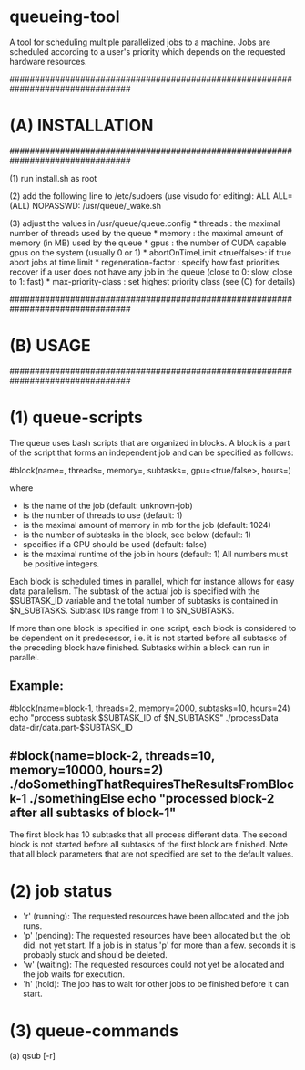 # queueing-tool
A tool for scheduling multiple parallelized jobs to a machine. Jobs are scheduled according to a user's priority which depends on the requested hardware resources.

################################################################################
# (A) INSTALLATION                                                             #
################################################################################

(1) run install.sh as root

(2) add the following line to /etc/sudoers (use visudo for editing):
ALL ALL=(ALL) NOPASSWD: /usr/queue/_wake.sh

(3) adjust the values in /usr/queue/queue.config
    * threads <int>: the maximal number of threads used by the queue
    * memory <int>: the maximal amount of memory (in MB) used by the queue
    * gpus <int>: the number of CUDA capable gpus on the system (usually 0 or 1)
    * abortOnTimeLimit <true/false>: if true abort jobs at time limit
    * regeneration-factor <float>: specify how fast priorities recover if a user
                                   does not have any job in the queue
                                   (close to 0: slow, close to 1: fast)
    * max-priority-class <int>: set highest priority class (see (C) for details)


################################################################################
# (B) USAGE                                                                    #
################################################################################

# (1) queue-scripts ############################################################

The queue uses bash scripts that are organized in blocks. A block is a part
of the script that forms an independent job and can be specified as follows:

#block(name=<jobname>, threads=<num-threads>, memory=<max-memory>, subtasks=<num-subtasks>, gpu=<true/false>, hours=<time-limit>)

where
   * <name> is the name of the job (default: unknown-job)
   * <threads> is the number of threads to use (default: 1)
   * <memory> is the maximal amount of memory in mb for the job (default: 1024)
   * <subtasks> is the number of subtasks in the block, see below (default: 1)
   * <gpu> specifies if a GPU should be used (default: false)
   * <time-limit> is the maximal runtime of the job in hours (default: 1)
All numbers must be positive integers.

Each block is scheduled <subtasks> times in parallel, which for instance allows
for easy data parallelism. The subtask of the actual job is specified with the
$SUBTASK_ID variable and the total number of subtasks is contained in
$N_SUBTASKS. Subtask IDs range from 1 to $N_SUBTASKS.

If more than one block is specified in one script, each block is considered to
be dependent on it predecessor, i.e. it is not started before all subtasks of
the preceding block have finished. Subtasks within a block can run in parallel.

Example:
--------------------------------------------------------------------------------
#block(name=block-1, threads=2, memory=2000, subtasks=10, hours=24)
    echo "process subtask $SUBTASK_ID of $N_SUBTASKS"
    ./processData data-dir/data.part-$SUBTASK_ID

#block(name=block-2, threads=10, memory=10000, hours=2)
    ./doSomethingThatRequiresTheResultsFromBlock-1
    ./somethingElse
    echo "processed block-2 after all subtasks of block-1"
--------------------------------------------------------------------------------

The first block has 10 subtasks that all process different data. The
second block is not started before all subtasks of the first block are
finished. Note that all block parameters that are not specified are set
to the default values.

# (2) job status ###############################################################

* 'r' (running): The requested resources have been allocated and the job runs.
* 'p' (pending): The requested resources have been allocated but the job did.
                 not yet start. If a job is in status 'p' for more than a few.
                 seconds it is probably stuck and should be deleted.
* 'w' (waiting): The requested resources could not yet be allocated and the
                 job waits for execution.
* 'h' (hold):    The job has to wait for other jobs to be finished before
                 it can start.

# (3) queue-commands ###########################################################

(a) qsub [-r] <SCRIPT> [param1] [param2] ...
    Submits the script with optional parameters to the queue. Parameters can be
    accessed with $1, $2, etc. If the option -r is set, the jobs are not queued
    but run directly in your current terminal.

(b) qstat [-v]
    Prints all jobs that are currently submitted. If option -v is set, output is
    verbose, i.e. requested resources per job are also displayed.

(c) qdel <job-id-1|jobname-1> [job-id-2|jobname-2] [job-id-3|jobname-3] ...
    Deletes all jobs with the given ids or names. Multiple jobs at once can
    also be deleted with qdel <from>-<to>, e.g. qdel 8-12 to delete the jobs with
    IDs 8, 9, 10, 11, 12. You can only delete your own jobs.
    If there are problems with other user's jobs, log in as root, change the
    environment variable USER to the name of the user and invoke qdel with the
    appropriate job-id.

(d) qinfo
    Outputs some information about the current queue status.

(e) qjobinfo <job-id>
    Outputs detailed information for the given job.

(e) qreset
    Deletes the jobs of all users and resets the queue to its initial state.
    Needs root privileges.

(f) qadduser <username> [priority-factor]
    Adds the user <username> to the queue. The priority-factor determines an
    additional factor that may be used to boost specific users priorities
    (if greater than 1.0) or limit them (if smaller than 1.0), respectively.
    To change the priority-factor of an existing user, call qadduser with the
    respective user name and the new priority-factor. Needs root privileges.

(g) qdeluser <username>
    Deletes the user <username> from the queue. Needs root privileges


The queue-commands are located in /usr/queue.
For direct access, it is recommended to add the following line to your .bashrc:
export PATH=/usr/queue:$PATH
You might also put a .sh file containing this line in /etc/profiles.d, so the
path will be loaded for all users.


################################################################################
# (C) SCHEDULING                                                               #
################################################################################

The scheduling strategy is based on user priorities. Each time a job starts,
the owner's priority decreases.

Each job gets a cost defined as follows:
cost = time-limit * max(relativeRequestedThreads, relativeRequestedMemory)
For example, if a job requests 10GB, 3 threads, and 12 hours and the machine
provides 30GB and 12 cores, the cost of the job is 12 * max(10/30, 3/12).
The priorities are decreased based on the cost of a job.

If a user does not submit a job for some time, his priorities regenerate
based on the regeneration-factor and eventually may reach the maximal priority
of 1.0 again.

If the job with highest priority does not fit due to its requested resources, a
job with lower priority may be started first to ensure efficient usage of the
machine.
To prevent a high priority job from waiting forever, each time another job
with lower priority is preferred, the high priority job increases its priority
class. If priority class <max-priority-class> is reached, no other jobs with
lower priority are started until there are enough resources for the high
priority job available.


################################################################################
# (D) HINTS                                                                    #
################################################################################

In order to use the queue, create a user on the respective machine.
  Do the following as root:
   * useradd -m <username>
   * passwd <username>
   * login and type chsh -s /bin/bash to change default shell to bash
  Do not forget to add the user to the queue with
  sudo qadduser <username>

Please contact me if you find a bug (richard@iai.uni-bonn.de)
